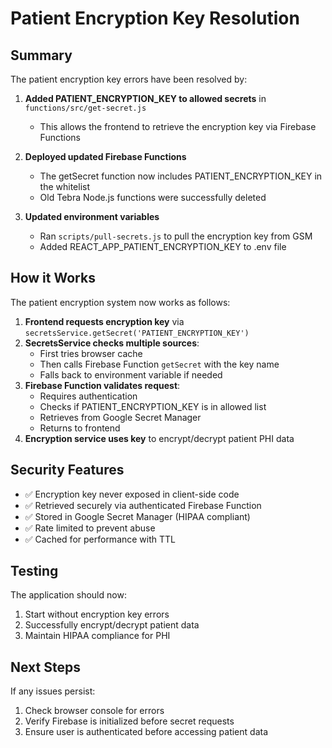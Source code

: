 # Patient Encryption Key Resolution

## Summary

The patient encryption key errors have been resolved by:

1. **Added PATIENT_ENCRYPTION_KEY to allowed secrets** in `functions/src/get-secret.js`
   - This allows the frontend to retrieve the encryption key via Firebase Functions

2. **Deployed updated Firebase Functions**
   - The getSecret function now includes PATIENT_ENCRYPTION_KEY in the whitelist
   - Old Tebra Node.js functions were successfully deleted

3. **Updated environment variables**
   - Ran `scripts/pull-secrets.js` to pull the encryption key from GSM
   - Added REACT_APP_PATIENT_ENCRYPTION_KEY to .env file

## How it Works

The patient encryption system now works as follows:

1. **Frontend requests encryption key** via `secretsService.getSecret('PATIENT_ENCRYPTION_KEY')`
2. **SecretsService checks multiple sources**:
   - First tries browser cache
   - Then calls Firebase Function `getSecret` with the key name
   - Falls back to environment variable if needed
3. **Firebase Function validates request**:
   - Requires authentication
   - Checks if PATIENT_ENCRYPTION_KEY is in allowed list
   - Retrieves from Google Secret Manager
   - Returns to frontend
4. **Encryption service uses key** to encrypt/decrypt patient PHI data

## Security Features

- ✅ Encryption key never exposed in client-side code
- ✅ Retrieved securely via authenticated Firebase Function
- ✅ Stored in Google Secret Manager (HIPAA compliant)
- ✅ Rate limited to prevent abuse
- ✅ Cached for performance with TTL

## Testing

The application should now:

1. Start without encryption key errors
2. Successfully encrypt/decrypt patient data
3. Maintain HIPAA compliance for PHI

## Next Steps

If any issues persist:

1. Check browser console for errors
2. Verify Firebase is initialized before secret requests
3. Ensure user is authenticated before accessing patient data

